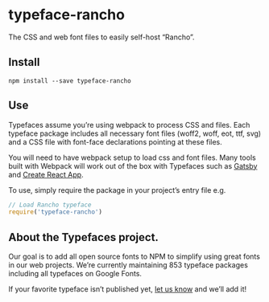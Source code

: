 
# typeface-rancho

The CSS and web font files to easily self-host “Rancho”.

## Install

`npm install --save typeface-rancho`

## Use

Typefaces assume you’re using webpack to process CSS and files. Each typeface
package includes all necessary font files (woff2, woff, eot, ttf, svg) and
a CSS file with font-face declarations pointing at these files.

You will need to have webpack setup to load css and font files. Many tools built
with Webpack will work out of the box with Typefaces such as [Gatsby](https://github.com/gatsbyjs/gatsby)
and [Create React App](https://github.com/facebookincubator/create-react-app).

To use, simply require the package in your project’s entry file e.g.

```javascript
// Load Rancho typeface
require('typeface-rancho')
```

## About the Typefaces project.

Our goal is to add all open source fonts to NPM to simplify using great fonts in
our web projects. We’re currently maintaining 853 typeface packages
including all typefaces on Google Fonts.

If your favorite typeface isn’t published yet, [let us know](https://github.com/KyleAMathews/typefaces)
and we’ll add it!
